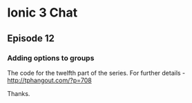 # Ionic 3 Chat

## Episode 12

### Adding options to groups

The code for the twelfth part of the series. For further details - http://tphangout.com/?p=708

Thanks.


